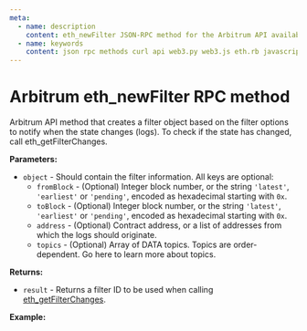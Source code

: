 ```yaml
---
meta:
  - name: description
    content: eth_newFilter JSON-RPC method for the Arbitrum API available with examples in web3.js, web3.py, eth.rb, and cURL.
  - name: keywords
    content: json rpc methods curl api web3.py web3.js eth.rb javascript python ruby Arbitrum
---
```


# Arbitrum eth_newFilter RPC method

Arbitrum API method that creates a filter object based on the filter options to notify when the state changes (logs). To check if the state has changed, call eth_getFilterChanges.

**Parameters:**

- `object` - Should contain the filter information. All keys are optional:
  - `fromBlock` - (Optional) Integer block number, or the string `'latest'`, `'earliest'` or `'pending'`, encoded as hexadecimal starting with `0x`.
  - `toBlock` - (Optional) Integer block number, or the string `'latest'`, `'earliest'` or `'pending'`, encoded as hexadecimal starting with `0x`.
  - `address` - (Optional) Contract address, or a list of addresses from which the logs should originate.
  - `topics` - (Optional) Array of DATA topics. Topics are order-dependent. Go here to learn more about topics.

**Returns:**

- `result` - Returns a filter ID to be used when calling [eth_getFilterChanges](/api/arbitrum/eth_getfilterchanges).

**Example:**

<CodeSwitcher :languages="{js:'web3.js', py:'web3.py', rb:'eth.rb', cr:'cURL'}">
<template v-slot:js>

```js
// Web3.js does not support this feature. See the Web3.js subscriptions page.
```

</template>
<template v-slot:py>

```py
from web3 import Web3
node_url = "CHAINSTACK_NODE_URL"
newBlockFilterId = web3.eth.filter("latest")
newFilterId = web3.eth.filter({
  "fromBlock": "0x1625B5B",
  "toBlock": "latest",
  "address": "0x82aF49447D8a07e3bd95BD0d56f35241523fBab1"
})
print(newFilterId)
```

</template>
<template v-slot:rb>

```rb
require "eth"
client = Eth::Client.create "CHAINSTACK_NODE_URL"
filter = {
  fromBlock: "0x1625B5B",
  toBlock: "latest",
  address: "0x82aF49447D8a07e3bd95BD0d56f35241523fBab1"
}
response = client.eth_new_filter(filter)
puts response["result"]

```

</template>
<template v-slot:cr>

```sh
curl -X POST "CHAINSTACK_NODE_URL" \
  -H "Content-Type: application/json" \
  --data '{"method":"eth_newFilter","params":[{"fromBlock": "0x1625B5B", "toBlock": "0x6C6174657374", "address": "0x82aF49447D8a07e3bd95BD0d56f35241523fBab1","topics": []}], "jsonrpc":"2.0", "id":1}'

```

</template>
</CodeSwitcher>
